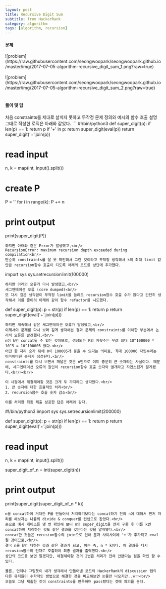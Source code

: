 ```yaml
---
layout: post
title: Recursive Digit Sum
subtitle: from HackerRank
category: algorithm
tags: [algorithm, recursion]
---
```

<h4>문제</h4>
![problem](https://raw.githubusercontent.com/seongwoopark/seongwoopark.github.io/master/img/2017-07-05-algorithm-recursive_digit_sum_1.png?raw=true)<br /><br />
![problem](https://raw.githubusercontent.com/seongwoopark/seongwoopark.github.io/master/img/2017-07-05-algorithm-recursive_digit_sum_2.png?raw=true)<br /><br />

<h4>풀이 및 답</h4>
처음 constraints를 제대로 살피지 못하고 무작정 문제 정의와 예시의 함수 호출 설명 그대로 작성한 로직은 아래와 같았다.
```  
#!/bin/python3
def super_digit(p):
    if len(p) == 1:
        return p
    if '+' in p:
        return super_digit(eval(p))
    return super_digit('+'.join(p))

# read input
n, k = map(int, input().split())

# create P
P = ''
for i in range(k):
    P += n

# print output
print(super_digit(P))
```
하지만 아래와 같은 Error가 발생했고,<br/>
RecursionError: maximum recursion depth exceeded during compilation<br/>
단순히 constraints를 잘 못 확인해서 그런 것이라고 무작정 생각해서 k의 최대 limit 값 만큼 recursion함수 호출이 되도록 아래의 코드를 상단에 추가했다.
```
import sys
sys.setrecursionlimit(100000)
```
하지만 아래의 오류가 다시 발생했고,<br/>
세그멘테이션 오류 (core dumped)<br/>
또 다시 깊은 생각없이 무작정 limit을 늘려도 recursion함수 호출 수가 많다고 간단히 생각해서 이를 줄이려 아래와 같이 함수 refactor를 시도했다.
```
def super_digit(p):
    p = str(p)
    if len(p) == 1:
        return p
    return super_digit(eval('+'.join(p)))
```
하지만 계속해서 같은 세그멘테이션 오류가 발생했고,<br/>
이제서야 문제를 다시 보며 깊게 생각해본 결과 문제의 constraints를 이해한 부분에서 논리적 오류를 발견했다.<br/>
n이 k번 concat될 수 있는 것이므로, 생성되는 P의 자릿수는 무려 최대 10^100000 * 10^5 = 10^100005 였다.<br/>
어떤 한 자리 숫자 뒤에 0이 100005개 붙을 수 있다는 의미로, 최대 100006 자릿수라는 어마어마한 숫자가 생성된다.<br/>
constraints를 다시 보면서 깨달은 것은 n만으로 이미 충분히 큰 숫자라는 사실이다. 때문에, 세그멘테이션 오류의 원인이 recursion함수 호출 숫자와 별개라고 자연스럽게 알게됐다.<br/><br/>

이 시점에서 해결해야할 것은 크게 두 가지라고 생각했다.<br/>
1. 큰 숫자에 대한 효율적인 처리<br/>
2. recursion함수 호출 숫자 감소<br/>

이를 처리한 최종 제출 성공한 답은 아래와 같다.
```
#!/bin/python3
import sys
sys.setrecursionlimit(200000)


def super_digit(p):
    p = str(p)
    if len(p) == 1:
        return p
    return super_digit(eval('+'.join(p)))

# read input
n, k = map(int, input().split())

super_digit_of_n = int(super_digit(n))

# print output
print(super_digit(super_digit_of_n * k))
```
n을 concat하여 거대한 P를 만들어서 처리하기보다는 concat하기 전의 n에 대해서 먼저 처리를 해보자는 나름의 divide & conquer를 컨셉으로 잡았다.<br/>
손으로 예시 케이스를 몇 번 확인해 보니 n의 super_digit을 먼저 구한 후 이를 k번 concat하여 처리하는 것도 같은 결과를 갖는다는 것을 알게됐다.<br/>
concat한 것들은 recusion함수의 join으로 인해 문자 사이사이에 '+'가 추가되고 eval될 것이므로,<br/>
결국 n을 k번 더하는 것과 같은 결과가 되고, 이는 즉, n * k이다. 이 결과를 다시 recusion함수의 인자로 호출하여 최종 결과를 출력했다.<br/>
상단의 코드를 보면 알겠지만, 해결해야할 것의 2번은 처리가 전혀 안됐다는 점을 확인 할 수 있다.

물론, 언제나 그렇듯이 내가 생각해서 만들어낸 코드와 HackerRank의 discussion 탭의 다른 유저들이 수학적인 방법으로 해결한 것을 비교해보면 눈물만 나오지만..ㅠㅠ<br/>
오늘도 그냥 제출한 것이 constraints를 만족하며 pass됐다는 것에 의의를 둔다.